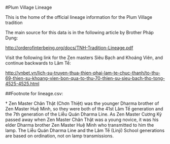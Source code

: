 #Plum Village Lineage

This is the home of the official lineage information for the Plum Village tradition

The main source for this data is in the following article by Brother Pháp Dụng:

http://orderofinterbeing.org/docs/TNH-Tradition-Lineage.pdf

Visit the following link for the Zen masters Siêu Bạch and Khoáng Viên, and continue backwards to Lâm Tế:

http://vnbet.vn/lich-su-truyen-thua-thien-phai-lam-te-chuc-thanh/to-thu-69-thien-su-khoang-vien-bon-qua-to-thu-70-thien-su-sieu-bach-tho-tong-4525-4525.html

##Footnote for lineage.csv:

† Zen Master Chân Thật (Chơn Thiệt) was the younger Dharma brother of Zen Master Huệ Minh, so they were both of the 41st Lâm Tế generation and the 7th generation of the Liễu Quán Dharma Line. As Zen Master Cương Kỷ passed away when Zen Master Chân Thật was a young novice, it was his elder Dharma brother Zen Master Huệ Minh who transmitted to him the lamp. The Liễu Quán Dharma Line and the Lâm Tế (Linji) School generations are based on ordination, not on lamp transmissions.